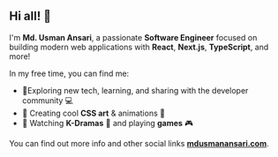 ## **Hi all!** 👋

I'm **Md. Usman Ansari**, a passionate **Software Engineer** focused on building modern web applications with **React**, **Next.js**, **TypeScript**, and more!

In my free time, you can find me:

- 🌴Exploring new tech, learning, and sharing with the developer community 💻
- 🎨 Creating cool **CSS art** & animations 🌸
- 🎥 Watching **K-Dramas** 🎥 and playing **games** 🎮

You can find out more info and other social links [**mdusmanansari.com**](https://mdusmanansari.com).
